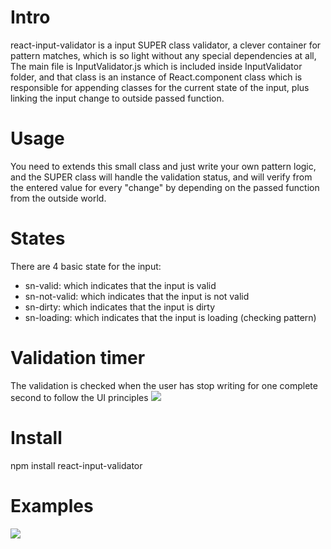 # Intro
react-input-validator is a input SUPER class validator, a clever container for pattern matches, which is so light without any special dependencies at all,
The main file is InputValidator.js which is included inside InputValidator folder, and that class is an instance of React.component class which is responsible
for appending classes for the current state of the input, plus linking the input change to outside passed function.

# Usage
You need to extends this small class and just write your own pattern logic, and the SUPER class will handle the validation status,
and will verify from the entered value for every "change" by depending on the passed function from the outside world.

# States
There are 4 basic state for the input:
- sn-valid: which indicates that the input is valid
- sn-not-valid: which indicates that the input is not valid
- sn-dirty: which indicates that the input is dirty
- sn-loading: which indicates that the input is loading (checking pattern)

# Validation timer
The validation is checked when the user has stop writing for one complete second to follow the UI principles
<img src="https://cdn.rawgit.com/Attrash-Islam/react-input-validator/master/Images/validation_process.png" />

# Install
npm install react-input-validator

# Examples
<img src="https://cdn.rawgit.com/Attrash-Islam/react-input-validator/master/Images/Examples.gif" />
